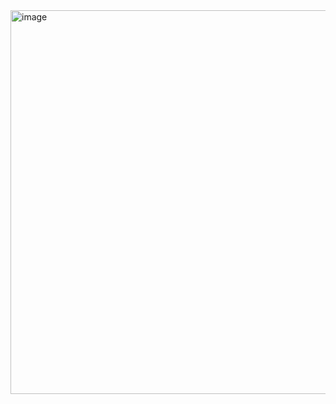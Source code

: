 <img width="1427" height="614" alt="image" src="https://github.com/user-attachments/assets/2c6b4ee8-6196-4390-9775-d4fcb682b3f6" />
